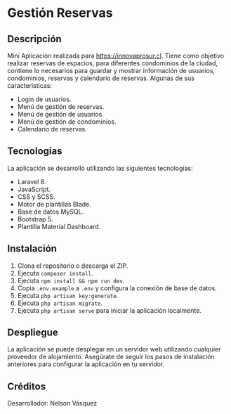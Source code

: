 # Gestión Reservas

## Descripción

Mini Aplicación realizada para https://innovaprosur.cl. Tiene como objetivo realizar reservas de espacios, para diferentes condominios de la ciudad, contiene lo necesarios para guardar y mostrar información de usuarios, condominios, reservas y calendario de reservas. Algunas de sus caracteristicas:

- Login de usuarios.
- Menú de gestión de reservas.
- Menú de gestión de usuarios.
- Menú de gestión de condominios.
- Calendario de reservas.


## Tecnologías

La aplicación se desarrolló utilizando las siguientes tecnologías:

- Laravel 8.
- JavaScript.
- CSS y SCSS.
- Motor de plantillas Blade.
- Base de datos MySQL.
- Bootstrap 5.
- Plantilla Material Dashboard.

## Instalación

1. Clona el repositorio o descarga el ZIP.
2. Ejecuta `composer install`.
3. Ejecuta `npm install && npm run dev`.
4. Copia `.env.example` a `.env` y configura la conexión de base de datos.
5. Ejecuta `php artisan key:generate`.
6. Ejecuta `php artisan migrate`.
7. Ejecuta `php artisan serve` para iniciar la aplicación localmente.

## Despliegue

La aplicación se puede desplegar en un servidor web utilizando cualquier proveedor de alojamiento. Asegúrate de seguir los pasos de instalación anteriores para configurar la aplicación en tu servidor.

## Créditos

Desarrollador: Nelson Vásquez